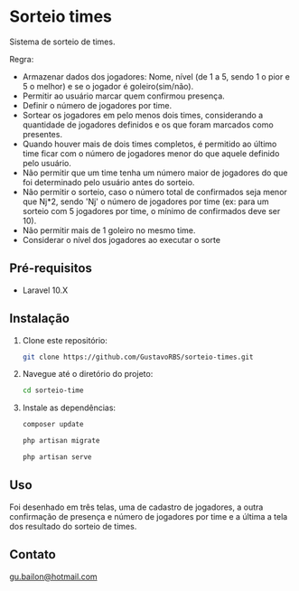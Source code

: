 # Sorteio times

Sistema de sorteio de times.

Regra:

* Armazenar dados dos jogadores: Nome, nível (de 1 a 5, sendo 1 o pior e 5 o melhor) e se o jogador é goleiro(sim/não).
* Permitir ao usuário marcar quem confirmou presença.
* Definir o número de jogadores por time.
* Sortear os jogadores em pelo menos dois times, considerando a quantidade de jogadores definidos e os que foram marcados como
presentes.
* Quando houver mais de dois times completos, é permitido ao último time ficar com o número de jogadores menor do que aquele definido
pelo usuário.
* Não permitir que um time tenha um número maior de jogadores do que foi determinado pelo usuário antes do sorteio.
* Não permitir o sorteio, caso o número total de confirmados seja menor que Nj*2, sendo 'Nj' o número de jogadores por time (ex: para
um sorteio com 5 jogadores por time, o mínimo de confirmados deve ser 10).
* Não permitir mais de 1 goleiro no mesmo time.
* Considerar o nível dos jogadores ao executar o sorte

## Pré-requisitos

- Laravel 10.X

## Instalação

1. Clone este repositório:

    ```bash
    git clone https://github.com/GustavoRBS/sorteio-times.git
    ```

2. Navegue até o diretório do projeto:

    ```bash
    cd sorteio-time
    ```

3. Instale as dependências:

    ```bash
    composer update
    ```
    ```bash
    php artisan migrate
    ```
    ```bash
    php artisan serve
    ```

## Uso

Foi desenhado em três telas, uma de cadastro de jogadores, a outra confirmação de presença e número de jogadores por time e a última a tela dos resultado do sorteio de times.

## Contato

gu.bailon@hotmail.com

